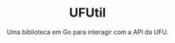 <div align="center">

# UFUtil
Uma biblioteca em Go para interagir com a API da UFU.

<!-- badges -->

</div>
